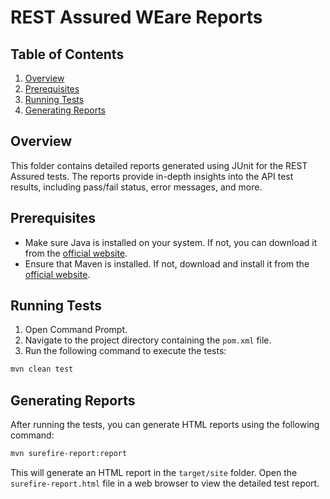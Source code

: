 # REST Assured WEare Reports

## Table of Contents
1. [Overview](#overview)
2. [Prerequisites](#prerequisites)
3. [Running Tests](#running-tests)
4. [Generating Reports](#generating-reports)

## Overview
This folder contains detailed reports generated using JUnit for the REST Assured tests. The reports provide in-depth insights into the API test results, including pass/fail status, error messages, and more.

## Prerequisites
- Make sure Java is installed on your system. If not, you can download it from the [official website](https://www.oracle.com/java/technologies/javase-jdk11-downloads.html).
- Ensure that Maven is installed. If not, download and install it from the [official website](https://maven.apache.org/download.cgi).

## Running Tests
1. Open Command Prompt.
2. Navigate to the project directory containing the `pom.xml` file.
3. Run the following command to execute the tests:

```bash
mvn clean test
```

## Generating Reports
After running the tests, you can generate HTML reports using the following command:

```bash
mvn surefire-report:report
```

This will generate an HTML report in the `target/site` folder. Open the `surefire-report.html` file in a web browser to view the detailed test report.
